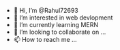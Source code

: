 - 👋 Hi, I’m @Rahul72693
- 👀 I’m interested in web devlopment
- 🌱 I’m currently learning MERN
- 💞️ I’m looking to collaborate on ...
- 📫 How to reach me ...

<!---
Rahul72693/Rahul72693 is a ✨ special ✨ repository because its `README.md` (this file) appears on your GitHub profile.
You can click the Preview link to take a look at your changes.
--->
